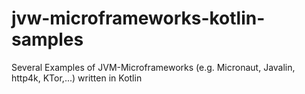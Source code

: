 # jvw-microframeworks-kotlin-samples
Several Examples of JVM-Microframeworks (e.g. Micronaut, Javalin, http4k, KTor,...) written in Kotlin
